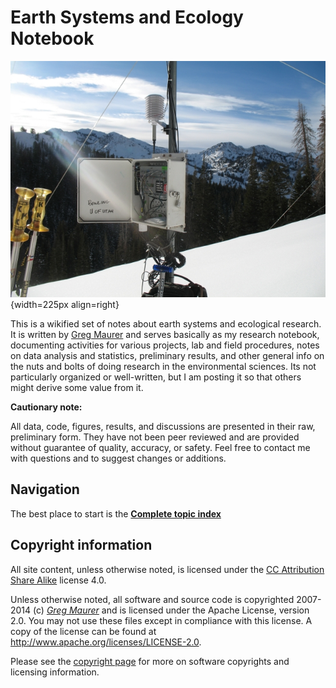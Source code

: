 # Earth Systems and Ecology Notebook

![Hidden Canyon datalogger](media/hiddencanyon/hcimg_3855_scaled_.jpg){width=225px align=right}

This is a wikified set of notes about earth systems and ecological research. It is written by [Greg Maurer](http://greg.pronghorns.net) and serves basically as my research notebook, documenting activities for various projects, lab and field procedures, notes on data analysis and statistics, preliminary results, and other general info on the nuts and bolts of doing research in the environmental sciences. Its not particularly organized or well-written, but I am posting it so that others might derive some value from it.

**Cautionary note:**

All data, code, figures, results, and discussions are presented in their
raw, preliminary form. They have not been peer reviewed and are provided
without guarantee of quality, accuracy, or safety. Feel free to contact me with questions and to suggest changes or additions.

## Navigation

The best place to start is the **[Complete topic index](topicindex.md)**

## Copyright information

All site content, unless otherwise noted, is licensed under the [CC Attribution Share Alike](http://creativecommons.org/licenses/by-sa/4.0) license
4.0.

Unless otherwise noted, all software and source code is copyrighted
2007-2014 (c) *[Greg Maurer](greg@pronghorns.net)* and is
licensed under the Apache License, version 2.0. You may not use these
files except in compliance with this license. A copy of the license can
be found at <http://www.apache.org/licenses/LICENSE-2.0>.

Please see the [copyright page](wiki/wiki_copyright.md) for more on
software copyrights and licensing information.
